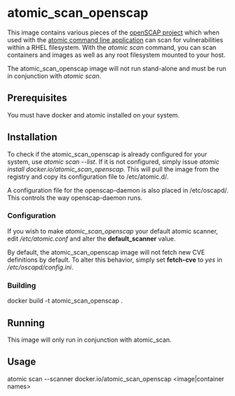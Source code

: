 # atomic_scan_openscap

This image contains various pieces of the [openSCAP project](https://www.open-scap.org/) which when
used with the [atomic command line application](https://github.com/projectatomic/atomic) can scan
for vulnerabilities within a RHEL filesystem.  With the _atomic scan_ command, you can scan
containers and images as well as any root filesystem mounted to your host.

The atomic_scan_openscap image will not run stand-alone and must be run in conjunction with
_atomic scan_.

## Prerequisites

You must have docker and atomic installed on your system.

## Installation

To check if the atomic_scan_openscap is already configured for your system, use _atomic scan --list_.
If it is not configured, simply issue _atomic install docker.io/atomic_scan_openscap_.  This will pull
the image from the registry and copy its configuration file to /etc/atomic.d/.

A configuration file for the openscap-daemon is also placed in /etc/oscapd/.  This controls the
way openscap-daemon runs.

### Configuration

If you wish to make _atomic_scan_openscap_ your default atomic scanner, edit _/etc/atomic.conf_ and
alter the **default_scanner** value.

By default, the atomic_scan_openscap image will not fetch new CVE definitions by default.  To alter
this behavior, simply set **fetch-cve** to _yes_ in _/etc/oscapd/config.ini_.

### Building

docker build -t atomic_scan_openscap .

## Running

This image will only run in conjunction with atomic_scan.  

## Usage

atomic scan --scanner docker.io/atomic_scan_openscap <image|container names>
